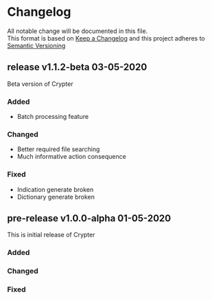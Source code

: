 # Changelog
All notable change will be documented in this file.\
This format is based on [Keep a Changelog](keepachangelog.com) and this project adheres to [Semantic Versioning](semver.org)
## release v1.1.2-beta 03-05-2020
Beta version of Crypter
### Added
* Batch processing feature
### Changed
* Better required file searching
* Much informative action consequence
### Fixed
* Indication generate broken
* Dictionary generate broken

## pre-release v1.0.0-alpha 01-05-2020
This is initial release of Crypter
### Added
### Changed
### Fixed